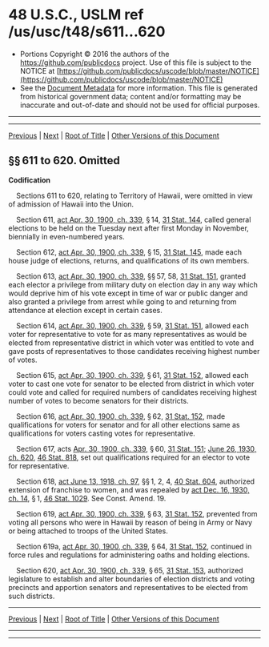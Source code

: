 ---
---

# 48 U.S.C., USLM ref /us/usc/t48/s611...620

* Portions Copyright © 2016 the authors of the https://github.com/publicdocs project.
  Use of this file is subject to the NOTICE at [https://github.com/publicdocs/uscode/blob/master/NOTICE](https://github.com/publicdocs/uscode/blob/master/NOTICE)
* See the [Document Metadata](././../../../..//README.md) for more information.
  This file is generated from historical government data; content and/or formatting may be inaccurate and out-of-date and should not be used for official purposes.

----------
----------

[Previous](./../../../..//us/usc/t48/ch3/m__us_usc_t48_s561...599.md) | [Next](./../../../..//us/usc/t48/ch3/m__us_usc_t48_s631...633.md) | [Root of Title](./../../../../) | [Other Versions of this Document](https://publicdocs.github.io/go/links?ns=uslm&ref=%2Fus%2Fusc%2Ft48%2Fs611...620)

## §§ 611 to 620. Omitted

 __Codification__ 

    Sections 611 to 620, relating to Territory of Hawaii, were omitted in view of admission of Hawaii into the Union.

    Section 611, [act Apr. 30, 1900, ch. 339][/us/act/1900-04-30/ch339], § 14, [31 Stat. 144][/us/stat/31/144], called general elections to be held on the Tuesday next after first Monday in November, biennially in even-numbered years.

    Section 612, [act Apr. 30, 1900, ch. 339][/us/act/1900-04-30/ch339], § 15, [31 Stat. 145][/us/stat/31/145], made each house judge of elections, returns, and qualifications of its own members.

    Section 613, [act Apr. 30, 1900, ch. 339][/us/act/1900-04-30/ch339], §§ 57, 58, [31 Stat. 151][/us/stat/31/151], granted each elector a privilege from military duty on election day in any way which would deprive him of his vote except in time of war or public danger and also granted a privilege from arrest while going to and returning from attendance at election except in certain cases.

    Section 614, [act Apr. 30, 1900, ch. 339][/us/act/1900-04-30/ch339], § 59, [31 Stat. 151][/us/stat/31/151], allowed each voter for representative to vote for as many representatives as would be elected from representative district in which voter was entitled to vote and gave posts of representatives to those candidates receiving highest number of votes.

    Section 615, [act Apr. 30, 1900, ch. 339][/us/act/1900-04-30/ch339], § 61, [31 Stat. 152][/us/stat/31/152], allowed each voter to cast one vote for senator to be elected from district in which voter could vote and called for required numbers of candidates receiving highest number of votes to become senators for their districts.

    Section 616, [act Apr. 30, 1900, ch. 339][/us/act/1900-04-30/ch339], § 62, [31 Stat. 152][/us/stat/31/152], made qualifications for voters for senator and for all other elections same as qualifications for voters casting votes for representative.

    Section 617, acts [Apr. 30, 1900, ch. 339][/us/act/1900-04-30/ch339], § 60, [31 Stat. 151][/us/stat/31/151]; [June 26, 1930, ch. 620][/us/act/1930-06-26/ch620], [46 Stat. 818][/us/stat/46/818], set out qualifications required for an elector to vote for representative.

    Section 618, [act June 13, 1918, ch. 97][/us/act/1918-06-13/ch97], §§ 1, 2, 4, [40 Stat. 604][/us/stat/40/604], authorized extension of franchise to women, and was repealed by [act Dec. 16, 1930, ch. 14][/us/act/1930-12-16/ch14], § 1, [46 Stat. 1029][/us/stat/46/1029]. See Const. Amend. 19.

    Section 619, [act Apr. 30, 1900, ch. 339][/us/act/1900-04-30/ch339], § 63, [31 Stat. 152][/us/stat/31/152], prevented from voting all persons who were in Hawaii by reason of being in Army or Navy or being attached to troops of the United States.

    Section 619a, [act Apr. 30, 1900, ch. 339][/us/act/1900-04-30/ch339], § 64, [31 Stat. 152][/us/stat/31/152], continued in force rules and regulations for administering oaths and holding elections.

    Section 620, [act Apr. 30, 1900, ch. 339][/us/act/1900-04-30/ch339], § 65, [31 Stat. 153][/us/stat/31/153], authorized legislature to establish and alter boundaries of election districts and voting precincts and apportion senators and representatives to be elected from such districts.

----------

[Previous](./../../../..//us/usc/t48/ch3/m__us_usc_t48_s561...599.md) | [Next](./../../../..//us/usc/t48/ch3/m__us_usc_t48_s631...633.md) | [Root of Title](./../../../../) | [Other Versions of this Document](https://publicdocs.github.io/go/links?ns=uslm&ref=%2Fus%2Fusc%2Ft48%2Fs611...620)

----------
----------

[/us/act/1900-04-30/ch339]: https://publicdocs.github.io/go/links?ns=uslm&ref=%2Fus%2Fact%2F1900-04-30%2Fch339
[/us/stat/31/144]: https://publicdocs.github.io/go/links?ns=uslm&ref=%2Fus%2Fstat%2F31%2F144
[/us/act/1900-04-30/ch339]: https://publicdocs.github.io/go/links?ns=uslm&ref=%2Fus%2Fact%2F1900-04-30%2Fch339
[/us/stat/31/145]: https://publicdocs.github.io/go/links?ns=uslm&ref=%2Fus%2Fstat%2F31%2F145
[/us/act/1900-04-30/ch339]: https://publicdocs.github.io/go/links?ns=uslm&ref=%2Fus%2Fact%2F1900-04-30%2Fch339
[/us/stat/31/151]: https://publicdocs.github.io/go/links?ns=uslm&ref=%2Fus%2Fstat%2F31%2F151
[/us/act/1900-04-30/ch339]: https://publicdocs.github.io/go/links?ns=uslm&ref=%2Fus%2Fact%2F1900-04-30%2Fch339
[/us/stat/31/151]: https://publicdocs.github.io/go/links?ns=uslm&ref=%2Fus%2Fstat%2F31%2F151
[/us/act/1900-04-30/ch339]: https://publicdocs.github.io/go/links?ns=uslm&ref=%2Fus%2Fact%2F1900-04-30%2Fch339
[/us/stat/31/152]: https://publicdocs.github.io/go/links?ns=uslm&ref=%2Fus%2Fstat%2F31%2F152
[/us/act/1900-04-30/ch339]: https://publicdocs.github.io/go/links?ns=uslm&ref=%2Fus%2Fact%2F1900-04-30%2Fch339
[/us/stat/31/152]: https://publicdocs.github.io/go/links?ns=uslm&ref=%2Fus%2Fstat%2F31%2F152
[/us/act/1900-04-30/ch339]: https://publicdocs.github.io/go/links?ns=uslm&ref=%2Fus%2Fact%2F1900-04-30%2Fch339
[/us/stat/31/151]: https://publicdocs.github.io/go/links?ns=uslm&ref=%2Fus%2Fstat%2F31%2F151
[/us/act/1930-06-26/ch620]: https://publicdocs.github.io/go/links?ns=uslm&ref=%2Fus%2Fact%2F1930-06-26%2Fch620
[/us/stat/46/818]: https://publicdocs.github.io/go/links?ns=uslm&ref=%2Fus%2Fstat%2F46%2F818
[/us/act/1918-06-13/ch97]: https://publicdocs.github.io/go/links?ns=uslm&ref=%2Fus%2Fact%2F1918-06-13%2Fch97
[/us/stat/40/604]: https://publicdocs.github.io/go/links?ns=uslm&ref=%2Fus%2Fstat%2F40%2F604
[/us/act/1930-12-16/ch14]: https://publicdocs.github.io/go/links?ns=uslm&ref=%2Fus%2Fact%2F1930-12-16%2Fch14
[/us/stat/46/1029]: https://publicdocs.github.io/go/links?ns=uslm&ref=%2Fus%2Fstat%2F46%2F1029
[/us/act/1900-04-30/ch339]: https://publicdocs.github.io/go/links?ns=uslm&ref=%2Fus%2Fact%2F1900-04-30%2Fch339
[/us/stat/31/152]: https://publicdocs.github.io/go/links?ns=uslm&ref=%2Fus%2Fstat%2F31%2F152
[/us/act/1900-04-30/ch339]: https://publicdocs.github.io/go/links?ns=uslm&ref=%2Fus%2Fact%2F1900-04-30%2Fch339
[/us/stat/31/152]: https://publicdocs.github.io/go/links?ns=uslm&ref=%2Fus%2Fstat%2F31%2F152
[/us/act/1900-04-30/ch339]: https://publicdocs.github.io/go/links?ns=uslm&ref=%2Fus%2Fact%2F1900-04-30%2Fch339
[/us/stat/31/153]: https://publicdocs.github.io/go/links?ns=uslm&ref=%2Fus%2Fstat%2F31%2F153



